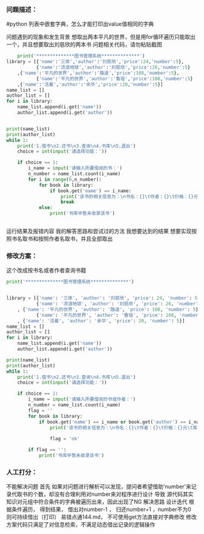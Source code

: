 ### 问题描述：
<p>#python   列表中嵌套字典，怎么才能打印出value值相同的字典</p>
问题遇到的现象和发生背景
想取出两本平凡的世界，但是用for循环遍历只能取出一个，并且想要取出刘慈欣的两本书
问题相关代码，请勿粘贴截图

```python
    print('**************图书管理系统**************')
library = [{'name':'三体','author':'刘慈欣','price':24,'number':5},
           {'name':'流浪地球','author':'刘慈欣','price':26,'number':5}
    ,{'name':'平凡的世界','author':'路遥','price':108,'number':5},
           {'name':'平凡的世界','author':'鲁瑶','price':108,'number':5}
    ,{'name':'活着','author':'余华','price':20,'number':5}]
name_list = []
author_list = []
for i in library:
    name_list.append(i.get('name'))
    author_list.append(i.get('author'))


print(name_list)
print(author_list)
while 1:
    print('1.借书\n2.还书\n3.查询\n4.书库\n5.退出')
    choice = int(input('请选择功能：'))

    if choice == 1:
        i_name = input('请输入所要借阅的书：')
        n_number = name_list.count(i_name)
        for i in range(0,n_number):
            for book in library:
                if book.get('name') == i_name:
                    print('该书的相关信息为：\n书名：{}\t作者：{}\t价格：{}元\t库存量：{}本'.format(book.get('name'), book.get('author'), book.get('price'),book.get('number')))
                    break
            else:
                print('书库中暂未收录该书')



```
运行结果及报错内容
我的解答思路和尝试过的方法
我想要达到的结果
想要实现按照书名取书和按照作者名取书，并且全部取出 
### 修改方案：
这个改成按书名或者作者查询书籍

```python
print('**************图书管理系统**************')


library = [{'name': '三体', 'author': '刘慈欣', 'price': 24, 'number': 5},
           {'name': '流浪地球', 'author': '刘慈欣', 'price': 26, 'number': 5}
    , {'name': '平凡的世界', 'author': '路遥', 'price': 108, 'number': 5},
           {'name': '平凡的世界', 'author': '鲁瑶', 'price': 108, 'number': 5}
    , {'name': '活着', 'author': '余华', 'price': 20, 'number': 5}]
name_list = []
author_list = []
for i in library:
    name_list.append(i.get('name'))
    author_list.append(i.get('author'))

print(name_list)
print(author_list)
while 1:
    print('1.借书\n2.还书\n3.查询\n4.书库\n5.退出')
    choice = int(input('请选择功能：'))

    if choice == 1:
        i_name = input('请输入所要借阅的书或作者：')
        n_number = name_list.count(i_name)
        flag = ''
        for book in library:
            if book.get('name') == i_name or book.get('author') == i_name :
                print('该书的相关信息为：\n书名：{}\t作者：{}\t价格：{}元\t库存量：{}本'.format(book.get('name'), book.get('author'),
                                                                        book.get('price'), book.get('number')))
                flag = 'ok'

        if flag == '':
            print('书库中暂未收录该书')


```

### 人工打分：
不能解决问题
首先 如果对问题进行解析可以发现，提问者希望借助'number'来记录代取书的个数，却没有合理利用对number来对程序进行设计
导致 源代码其实知识对元组中符合条件的字典被遍历出来，因此出现了NG
解决思路
设计迭代 根据条件遍历， 得到结果， 借出对number-1 ， 归还number+1 ，number不为0 则可持续借出（打印）
易错点通144.md， 不可使用get方法直接对字典修改
修改方案代码只满足了对信息检索，不满足动态借出记录的逻辑操作 